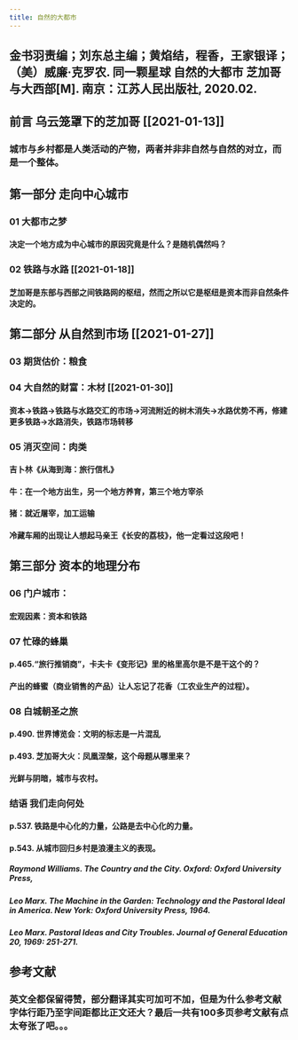 ```yaml
---
title: 自然的大都市
---
```


## 金书羽责编；刘东总主编；黄焰结，程香，王家银译；（美）威廉·克罗农. 同一颗星球 自然的大都市 芝加哥与大西部[M]. 南京：江苏人民出版社, 2020.02.

## 前言 乌云笼罩下的芝加哥 [[2021-01-13]]
### 城市与乡村都是人类活动的产物，两者并非非自然与自然的对立，而是一个整体。
## 第一部分 走向中心城市
### 01 大都市之梦
#### 决定一个地方成为中心城市的原因究竟是什么？是随机偶然吗？
### 02 铁路与水路 [[2021-01-18]]
#### 芝加哥是东部与西部之间铁路网的枢纽，然而之所以它是枢纽是资本而非自然条件决定的。
## 第二部分 从自然到市场 [[2021-01-27]]
### 03 期货估价：粮食
### 04 大自然的财富：木材 [[2021-01-30]]
#### 资本->铁路->铁路与水路交汇的市场->河流附近的树木消失->水路优势不再，修建更多铁路->水路消失，铁路市场转移
### 05 消灭空间：肉类
#### 吉卜林《从海到海：旅行信札》
#### 牛：在一个地方出生，另一个地方养育，第三个地方宰杀
#### 猪：就近屠宰，加工运输
#### 冷藏车厢的出现让人想起马亲王《长安的荔枝》，他一定看过这段吧！
## 第三部分 资本的地理分布
### 06 门户城市：
#### 宏观因素：资本和铁路
### 07 忙碌的蜂巢
#### p.465.“旅行推销商”，卡夫卡《变形记》里的格里高尔是不是干这个的？
#### 产出的蜂蜜（商业销售的产品）让人忘记了花香（工农业生产的过程）。
### 08 白城朝圣之旅
#### p.490. 世界博览会：文明的标志是一片混乱
#### p.493. 芝加哥大火：凤凰涅槃，这个母题从哪里来？
#### 光鲜与阴暗，城市与农村。
### 结语 我们走向何处
#### p.537. 铁路是中心化的力量，公路是去中心化的力量。
#### p.543. 从城市回归乡村是浪漫主义的表现。
##### Raymond Williams. The Country and the City. Oxford: Oxford University Press,
##### Leo Marx. The Machine in the Garden: Technology and the Pastoral Ideal in America. New York: Oxford University Press, 1964.
##### Leo Marx. Pastoral Ideas and City Troubles. Journal of General Education 20, 1969: 251-271.
## 参考文献
### 英文全都保留得赞，部分翻译其实可加可不加，但是为什么参考文献字体行距乃至字间距都比正文还大？最后一共有100多页参考文献有点太夸张了吧。。。
